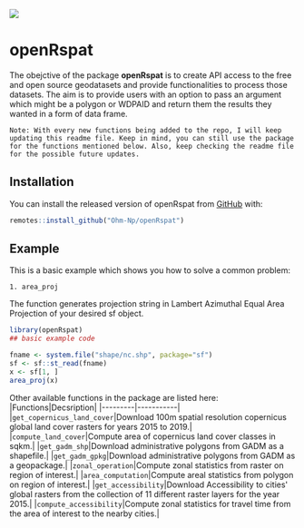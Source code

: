 ![](https://komarev.com/ghpvc/?username=Ohm-Np)
# openRspat

<!-- badges: start -->
<!-- badges: end -->

The obejctive of the package **openRspat** is to create API access to the free and open source geodatasets and provide functionalities to process those datasets. The aim is to provide users with an option to pass an argument which might be a polygon or WDPAID and return them the results they wanted in a form of data frame.

`Note: With every new functions being added to the repo, I will keep updating this readme file. Keep in mind, you can still use the package for the functions mentioned below. Also, keep checking the readme file for the possible future updates.`

## Installation

You can install the released version of openRspat from [GitHub](https://github.com/) with:

``` r
remotes::install_github("Ohm-Np/openRspat")
```

## Example

This is a basic example which shows you how to solve a common problem:

`1. area_proj`

The function generates projection string in Lambert Azimuthal Equal Area Projection of your desired sf object.
``` r
library(openRspat)
## basic example code

fname <- system.file("shape/nc.shp", package="sf")
sf <- sf::st_read(fname)
x <- sf[1, ]
area_proj(x)
```
Other available functions in the package are listed here:
|Functions|Decsription|
|---------|-----------|
|`get_copernicus_land_cover`|Download 100m spatial resolution copernicus global land cover rasters for years 2015 to 2019.|
|`compute_land_cover`|Compute area of copernicus land cover classes in sqkm.|
|`get_gadm_shp`|Download administrative polygons from GADM as a shapefile.|
|`get_gadm_gpkg`|Download administrative polygons from GADM as a geopackage.|
|`zonal_operation`|Compute zonal statistics from raster on region of interest.|
|`area_computation`|Compute areal statistics from polygon on region of interest.|
|`get_accessibility`|Download Accessibility to cities' global rasters from the collection of 11 different raster layers for the year 2015.|
|`compute_accessibility`|Compute zonal statistics for travel time from the area of interest to the nearby cities.|
